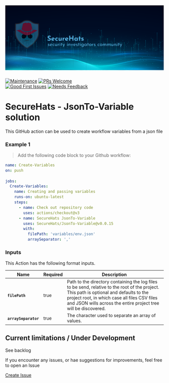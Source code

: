 ![logo](./media/sh-banner.png)
=========
[![Maintenance](https://img.shields.io/maintenance/yes/2023.svg?style=flat-square)]()
[![PRs Welcome](https://img.shields.io/badge/PRs-welcome-brightgreen.svg?style=flat-square)](http://makeapullrequest.com)</br>
[![Good First Issues](https://img.shields.io/github/issues/securehats/toolbox/good%20first%20issue?color=important&label=good%20first%20issue&style=flat)](https://github.com/securehats/toolbox/issues?q=is%3Aissue+is%3Aopen+label%3A%22good+first+issue%22)
[![Needs Feedback](https://img.shields.io/github/issues/securehats/toolbox/needs%20feedback?color=blue&label=needs%20feedback%20&style=flat)](https://github.com/securehats/toolbox/issues?q=is%3Aopen+is%3Aissue+label%3A%22needs+feedback%22)

# SecureHats - JsonTo-Variable solution

This GitHub action can be used to create workflow variables from a json file<br />

### Example 1

> Add the following code block to your Github workflow:

```yaml
name: Create-Variables
on: push

jobs:
  Create-Variables:
    name: Creating and passing variables
    runs-on: ubuntu-latest
    steps:
      - name: Check out repository code
        uses: actions/checkout@v3
      - name: SecureHats JsonTo-Variable
        uses: SecureHats/JsonTo-Variable@v0.0.15
        with:
          filePath: 'variables/env.json'
          arraySeparator: ','          
```

### Inputs

This Action has the following format inputs.

| Name | Required | Description
|-|-|-|
| **`filePath`**  | true | Path to the directory containing the log files to be send, relative to the root of the project.<br /> This path is optional and defaults to the project root, in which case all files CSV files and JSON wills across the entire project tree will be discovered.  
| **`arraySeparator`** | true | The character used to separate an array of values.


## Current limitations / Under Development

See backlog

If you encounter any issues, or hae suggestions for improvements, feel free to open an Issue

[Create Issue](../../issues/new/choose)
